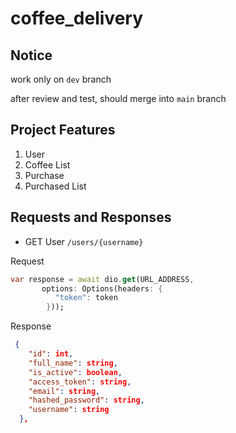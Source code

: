 # coffee_delivery

## Notice
work only on `dev` branch

after review and test, should merge into `main` branch

## Project Features

1. User
2. Coffee List
3. Purchase
4. Purchased List

## Requests and Responses

* GET User
`/users/{username}`

Request

```dart
var response = await dio.get(URL_ADDRESS,
       options: Options(headers: {
          "token": token
        })); 
```

Response
```json
 {
    "id": int,
    "full_name": string,
    "is_active": boolean,
    "access_token": string,
    "email": string,
    "hashed_password": string,
    "username": string
  },
```
